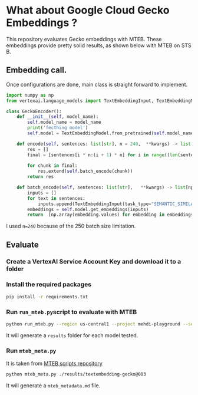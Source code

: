 # What about Google Cloud Gecko Embeddings ?

This repository evaluates Gecko embeddings with MTEB. These embeddings provide pretty solid results, as shown below with MTEB on STS B.

## Embedding call.

Once configurations are done, main class is straight forward to implement.

```python
import numpy as np
from vertexai.language_models import TextEmbeddingInput, TextEmbeddingModel

class GeckoEncoder():
    def __init__(self, model_name):
        self.model_name = model_name
        print('fecthing model')
        self.model = TextEmbeddingModel.from_pretrained(self.model_name)

    def encode(self, sentences: list[str], n = 240,  **kwargs) -> list[np.ndarray] :
        res = []
        final = [sentences[i * n:(i + 1) * n] for i in range((len(sentences) + n - 1) // n )]
    
        for chunk in final:
            res.extend(self.batch_encode(chunk))
        return res

    def batch_encode(self, sentences: list[str],   **kwargs) -> list[np.ndarray] :
        inputs = []        
        for text in sentences:
            inputs.append(TextEmbeddingInput(task_type="SEMANTIC_SIMILARITY",text=text))
        embeddings = self.model.get_embeddings(inputs)
        return  [np.array(embedding.values) for embedding in embeddings]
```
I used `n=240` because of the 250 batch size limitation.

## Evaluate


### Create a VertexAI Service Account Key and download it to a folder


### Install the required packages

```bash
pip install -r requirements.txt
```

### Run `run_mteb.py`script to evaluate with MTEB

```bash
python run_mteb.py --region us-central1 --project mehdi-playground --service_account vertexmeftah.json
```

It will generate a `results` folder for each model tested.

### Run `mteb_meta.py`

It is taken from [MTEB scripts repository](https://github.com/embeddings-benchmark/mteb/blob/main/scripts/mteb_meta.py)

```bash
python mteb_meta.py ./results/textembedding-gecko@003
```

It will generate a `mteb_metadata.md` file.

